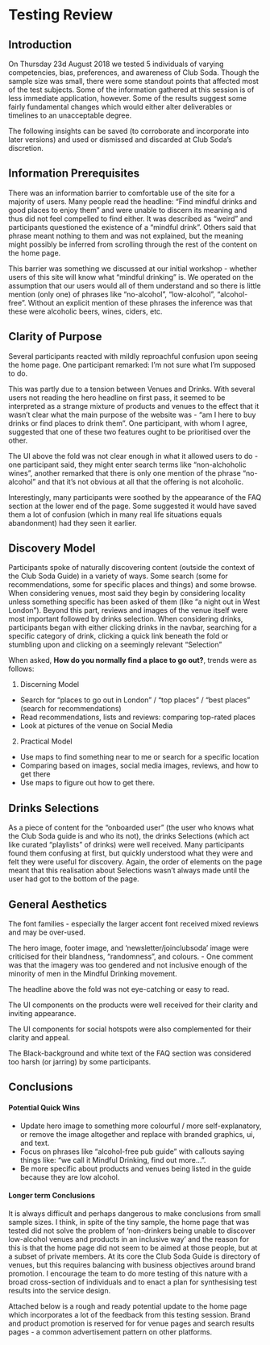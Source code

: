 # Testing Review				

## Introduction
On Thursday 23d August 2018 we tested 5 individuals of varying competencies, bias, preferences, and awareness of Club Soda. Though the sample size was small, there were some standout points that affected most of the test subjects. Some of the information gathered at this session is of less immediate application, however. Some of the results suggest some fairly fundamental changes which would either alter deliverables or timelines to an unacceptable degree. 

The following insights can be saved (to corroborate and incorporate into later versions) and used or dismissed and discarded at Club Soda’s discretion. 

## Information Prerequisites
There was an information barrier to comfortable use of the site for a majority of users. Many people read the headline: “Find mindful drinks and good places to enjoy them” and were unable to discern its meaning and thus did not feel compelled to find either. It was described as “weird” and participants questioned the existence of a “mindful drink”. Others said that phrase meant nothing to them and was not explained, but the meaning might possibly be inferred from scrolling through the rest of the content on the home page. 

This barrier was something we discussed at our initial workshop - whether users of this site will know what “mindful drinking” is. We operated on the assumption that our users would all of them understand and so there is little mention (only one) of phrases like “no-alcohol”, “low-alcohol”, “alcohol-free”. Without an explicit mention of these phrases the inference was that these were alcoholic beers, wines, ciders, etc. 

## Clarity of Purpose
Several participants reacted with mildly reproachful confusion upon seeing the home page. One participant remarked: I’m not sure what I’m supposed to do. 

This was partly due to a tension between Venues and Drinks. With several users not reading the hero headline on first pass, it seemed to be interpreted as a strange mixture of products and venues to the effect that it wasn’t clear what the main purpose of the website was - “am I here to buy drinks or find places to drink them”. One participant, with whom I agree, suggested that one of these two features ought to be prioritised over the other. 

The UI above the fold was not clear enough in what it allowed users to do - one participant said, they might enter search terms like “non-alchoholic wines”, another remarked that there is only one mention of the phrase “no-alcohol” and that it’s not obvious at all that the offering is not alcoholic. 

Interestingly, many participants were soothed by the appearance of the FAQ section at the lower end of the page. Some suggested it would have saved them a lot of confusion (which in many real life situations equals abandonment) had they seen it earlier. 

## Discovery Model
Participants spoke of naturally discovering content (outside the context of the Club Soda Guide) in a variety of ways. Some search (some for recommendations, some for specific places and things) and some browse. When considering venues, most said they begin by considering locality unless something specific has been asked of them (like “a night out in West London”). Beyond this part, reviews and images of the venue itself were most important followed by drinks selection. When considering drinks, participants began with either clicking drinks in the navbar, searching for a specific category of drink, clicking a quick link beneath the fold or stumbling upon and clicking on a seemingly relevant “Selection”

When asked, **How do you normally find a place to go out?**, trends were as follows:
1. Discerning Model
- Search for “places to go out in London” / “top places” / “best places” (search for recommendations)
- Read recommendations, lists and reviews: comparing top-rated places
- Look at pictures of the venue on Social Media

2. Practical Model
- Use maps to find something near to me or search for a specific location
- Comparing based on images, social media images, reviews, and how to get there
- Use maps to figure out how to get there.

## Drinks Selections
As a piece of content for the “onboarded user” (the user who knows what the Club Soda guide is and who its not), the drinks Selections (which act like curated “playlists” of drinks) were well received. Many participants found them confusing at first, but quickly understood what they were and felt they were useful for discovery. Again, the order of elements on the page meant that this realisation about Selections wasn’t always made until the user had got to the bottom of the page.

## General Aesthetics
The font families - especially the larger accent font received mixed reviews and may be over-used.

The hero image, footer image, and ‘newsletter/joinclubsoda’ image were criticised for their blandness, “randomness”, and colours.
	- One comment was that the imagery was too gendered and not inclusive enough of the minority of men in the Mindful Drinking movement.

The headline above the fold was not eye-catching or easy to read.

The UI components on the products were well received for their clarity and inviting appearance. 

The UI components for social hotspots were also complemented for their clarity and appeal. 

The Black-background and white text of the FAQ section was considered too harsh (or jarring) by some participants.

## Conclusions
#### Potential Quick Wins
- Update hero image to something more colourful / more self-explanatory, or remove the image altogether and replace with branded graphics, ui, and text. 
- Focus on phrases like “alcohol-free pub guide” with callouts saying things like: “we call it Mindful Drinking, find out more…”.
- Be more specific about products and venues being listed in the guide because they are low alcohol. 

#### Longer term Conclusions
It is always difficult and perhaps dangerous to make conclusions from small sample sizes. I think, in spite of the tiny sample, the home page that was tested did not solve the problem of ‘non-drinkers being unable to discover low-alcohol venues and products in an inclusive way’ and the reason for this is that the home page did not seem to be aimed at those people, but at a subset of private members.
At its core the Club Soda Guide is directory of venues, but this requires balancing with business objectives around brand promotion. I encourage the team to do more testing of this nature with a broad cross-section of individuals and to enact a plan for synthesising test results into the service design.

Attached below is a rough and ready potential update to the home page which incorporates a lot of the feedback from this testing session. Brand and product promotion is reserved for for venue pages and search results pages - a common advertisement pattern on other platforms. 






